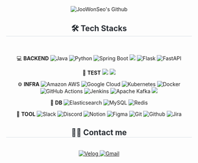 <div align="center">
  <img
    src="https://capsule-render.vercel.app/api?type=waving&color=ae9c8f&height=240&text=Joowojr's%20Github&animation=&fontColor=fbf0e9&fontSize=60"
    alt="JooWonSeo's Github"
  />
</div>

<div align="center">
  <h2 style="border-bottom: 1px solid #d8dee4; color: #282d33;">🛠️ Tech Stacks</h2>
  <br />
  <div style="margin: 0 auto; text-align: center;" align="center">
    
💻 **BACKEND**
<img src="https://img.shields.io/badge/Java-007396?style=flat-square&logo=Java&logoColor=white" alt="Java" />
<img src="https://img.shields.io/badge/Python-3776AB?style=flat-square&logo=Python&logoColor=white" alt="Python" />
<img src="https://img.shields.io/badge/Spring Boot-6DB33F?style=flat-square&logo=Spring Boot&logoColor=white" alt="Spring Boot" />
<img src="https://img.shields.io/badge/Spring_Security-%236DB33F?logo=springsecurity&logoColor=white">
<img src="https://img.shields.io/badge/Flask-000000?style=flat-square&logo=Flask&logoColor=white" alt="Flask" />
<img src="https://img.shields.io/badge/FastAPI-009688?style=flat-square&logo=FastAPI&logoColor=white" alt="FastAPI" />

🧪 **TEST**
<img src="https://img.shields.io/badge/JUnit5-25A162?logo=junit5&logoColor=white"/>
<img src="https://img.shields.io/badge/Jmeter-D22128?logo=Apache Jmeter&logoColor=white"/>

⚙️ **INFRA**
<img src="https://img.shields.io/badge/Amazon AWS-232F3E?style=flat-square&logo=Amazon AWS&logoColor=white" alt="Amazon AWS" />
<img src="https://img.shields.io/badge/Google Cloud-4285F4?style=flat-square&logo=Google Cloud&logoColor=white" alt="Google Cloud" />
<img src="https://img.shields.io/badge/Kubernetes-326CE5?style=flat-square&logo=Kubernetes&logoColor=white" alt="Kubernetes" />
<img src="https://img.shields.io/badge/Docker-2496ED?style=flat-square&logo=Docker&logoColor=white" alt="Docker" />
<img src="https://img.shields.io/badge/GitHub Actions-2088FF?style=flat-square&logo=GitHub Actions&logoColor=white" alt="GitHub Actions" />
<img src="https://img.shields.io/badge/Jenkins-D24939?style=flat-square&logo=Jenkins&logoColor=white" alt="Jenkins" />
<img src="https://img.shields.io/badge/Apache Kafka-231F20?style=flat-square&logo=Apache Kafka&logoColor=white" alt="Apache Kafka" />
<img src="https://img.shields.io/badge/Kakao-FFCD00?style=flat-square&logo=Kakao&logoColor=black"/>
<br />

💾 **DB**
<img src="https://img.shields.io/badge/Elasticsearch-005571?style=flat-square&logo=Elasticsearch&logoColor=white" alt="Elasticsearch" />
<img src="https://img.shields.io/badge/MySQL-4479A1?style=flat-square&logo=MySQL&logoColor=white" alt="MySQL" />
<img src="https://img.shields.io/badge/Redis-DC382D?style=flat-square&logo=Redis&logoColor=white" alt="Redis" />
<br />

🌈 **TOOL**
<img src="https://img.shields.io/badge/Slack-4A154B?style=flat-square&logo=Slack&logoColor=white" alt="Slack" />
<img src="https://img.shields.io/badge/Discord-5865F2?style=flat-square&logo=Discord&logoColor=white" alt="Discord" />
<img src="https://img.shields.io/badge/Notion-000000?style=flat-square&logo=Notion&logoColor=white" alt="Notion" />
<img src="https://img.shields.io/badge/Figma-F24E1E?style=flat-square&logo=Figma&logoColor=white" alt="Figma" />
<img src="https://img.shields.io/badge/Git-F05032?style=flat-square&logo=Git&logoColor=white" alt="Git" />
<img src="https://img.shields.io/badge/Github-181717?style=flat-square&logo=Github&logoColor=white" alt="Github" />
<img src="https://img.shields.io/badge/Jira-0052CC?style=flat-square&logo=Jira&logoColor=white" alt="Jira" />


  </div>
</div>


<div align="center">
  <h2 style="border-bottom: 1px solid #d8dee4; color: #282d33;">🧑‍💻 Contact me</h2>
  <br />
  <div align="center">
    <a href="https://velog.io/@joowojr">
      <img
        src="https://img.shields.io/badge/Velog-20C997?style=flat-square&logo=Velog&logoColor=white&link=https://velog.io/@joowojr"
        alt="Velog"
      />
    </a>
    <a href="mailto:joowojr@gmail.com">
      <img
        src="https://img.shields.io/badge/Gmail-EA4335?style=flat-square&logo=Gmail&logoColor=white&link=mailto:joowojr@gmail.com"
        alt="Gmail"
      />
    </a>
  </div>
  <br />
  <div align="center"></div>
</div>
